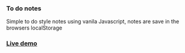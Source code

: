 ### To do notes

Simple to do style notes using vanila Javascript, notes are save in the browsers localStorage

### [Live demo](https://stojanmilosev.github.io/todo-notes/)
